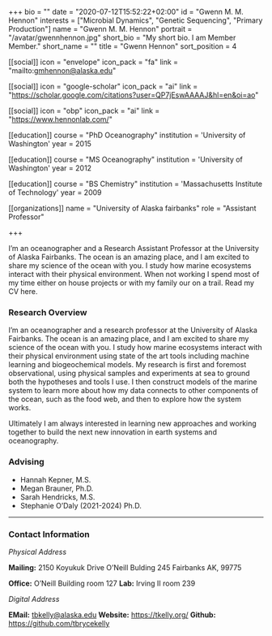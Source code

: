 +++
bio = ""
date = "2020-07-12T15:52:22+02:00"
id = "Gwenn M. M. Hennon"
interests = ["Microbial Dynamics", "Genetic Sequencing", "Primary Production"]
name = "Gwenn M. M. Hennon"
portrait = "/avatar/gwennhennon.jpg"
short_bio = "My short bio. I am Member Member."
short_name = ""
title = "Gwenn Hennon"
sort_position = 4

[[social]]
    icon = "envelope"
    icon_pack = "fa"
    link = "mailto:gmhennon@alaska.edu"

[[social]]
    icon = "google-scholar"
    icon_pack = "ai"
    link = "https://scholar.google.com/citations?user=QP7jEswAAAAJ&hl=en&oi=ao"

[[social]]
    icon = "obp"
    icon_pack = "ai"
    link = "https://www.hennonlab.com/"

[[education]]
    course = "PhD Oceanography"
    institution = 'University of Washington'
    year = 2015

[[education]]
    course = "MS Oceanography"
    institution = 'University of Washington'
    year = 2012

[[education]]
    course = "BS Chemistry"
    institution = 'Massachusetts Institute of Technology'
    year = 2009

[[organizations]]
    name = "University of Alaska fairbanks"
    role = "Assistant Professor"

+++

I’m an oceanographer and a Research Assistant Professor at the University of Alaska Fairbanks. The ocean is an amazing place, and I am excited to share my science of the ocean with you. I study how marine ecosystems interact with their physical environment. When not working I spend most of my time either on house projects or with my family our on a trail. Read my CV here.


### Research Overview
I’m an oceanographer and a research professor at the University of Alaska Fairbanks. The ocean is an amazing place, and I am excited to share my science of the ocean with you. I study how marine ecosystems interact with their physical environment using state of the art tools including machine learning and biogeochemical models. My research is first and foremost observational, using physical samples and experiments at sea to ground both the hypotheses and tools I use. I then construct models of the marine system to learn more about how my data connects to other components of the ocean, such as the food web, and then to explore how the system works.

Ultimately I am always interested in learning new approaches and working together to build the next new innovation in earth systems and oceanography.

### Advising

- Hannah Kepner, M.S.
- Megan Brauner, Ph.D.
- Sarah Hendricks, M.S.
- Stephanie O’Daly (2021-2024) Ph.D.


---

### Contact Information
*Physical Address*

**Mailing:**
2150 Koyukuk Drive
O’Neill Bulding 245
Fairbanks AK, 99775

**Office:** O’Neill Building room 127
**Lab:** Irving II room 239

*Digital Address*

**EMail:** tbkelly@alaska.edu
**Website:** https://tkelly.org/
**Github:** https://github.com/tbrycekelly
